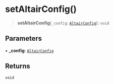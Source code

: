 # setAltairConfig()

> **setAltairConfig**(`_config`: [`AltairConfig`](../classes/AltairConfig.md)): `void`

## Parameters

• **\_config**: [`AltairConfig`](../classes/AltairConfig.md)

## Returns

`void`
